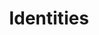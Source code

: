 ---
title: Identities
excerpt: ''
deprecated: false
hidden: false
metadata:
  title: ''
  description: ''
  robots: index
next:
  description: ''
---